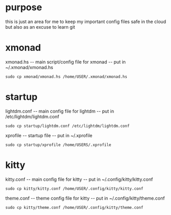 # purpose
this is just an area for me to keep my important config files safe in the cloud but also as an excuse to learn git

# xmonad
xmonad.hs -- main script/config file for xmonad -- put in ~/.xmonad/xmonad.hs

```
sudo cp xmonad/xmonad.hs /home/USER/.xmonad/xmonad.hs
```

# startup
lightdm.conf -- main config file for lightdm -- put in /etc/lightdm/lightdm.conf

```
sudo cp startup/lightdm.conf /etc/lightdm/lightdm.conf
```

xprofile -- startup file -- put in ~/.xprofile

```
sudo cp startup/xprofile /home/USERS/.xprofile
```

# kitty
kitty.conf -- main config file for kitty -- put in ~/.config/kitty/kitty.conf

```
sudo cp kitty/kitty.conf /home/USER/.config/kitty/kitty.conf
```

theme.conf -- theme config file for kitty -- put in ~/.config/kitty/theme.conf

```
sudo cp kitty/theme.conf /home/USER/.config/kitty/theme.conf
```
